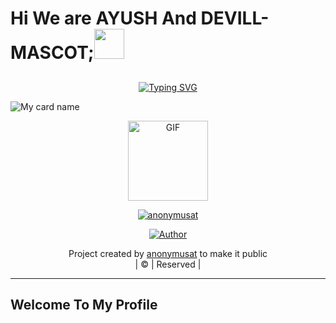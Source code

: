 # Hi We are AYUSH And DEVILL-MASCOT;<a href="Hey"><img src="https://raw.githubusercontent.com/TOXIC-DEVIL/TOXIC-DEVIL/TOXIC-DEVIL-OFFICIAL/media/Hi.gif" width="48px"></a>

## <!-- Typing SVG -->
<p align="center">
    <a href="https://git.io/J0hKr">
        <img
        src="https://readme-typing-svg.herokuapp.com?size=30&width=800&lines=Welcome+To+DEVILL+MASCOT+PROFILE."
            alt="Typing SVG"
        />
    </a>
</p>

![My card name](https://cardivo.vercel.app/api?name=anonymusat&description=Hi,%20Welcome%20To%20My%20Profile%20❤&image=https://avatars.githubusercontent.com/u/102029388?s=400&u=c67c55f53dd189c73817620a4c9152c377cd22d0&v=4?v=4&s=10?v=4&backgroundColor=%23ecf0f1&instagram=at.__010&github=anonymusat&twitter=&pattern=leaf&colorPattern=%23eaeaea)

<div align="center">
  <p align="center">
<img src="DEVILL.jpeg" alt="GIF" width="128" height="128"/>
</p>
 <p align="center">
<a href="#"><img title="anonymusat" src="https://img.shields.io/badge/anonymusat-red?colorA=%23ff0000&colorB=%23017e40&style=for-the-badge"></a>
</p>
  <p align="center">
<a href="https://wa.me//+918130784851"><img title="Author" src="https://img.shields.io/badge/Author-anonymusat/MARI?color=blue&style=for-the-badge&logo=whatsapp"></a>
</p>
</div>
<p align="center">
Project created by <a href="https://github.com/anonymusat">anonymusat</a> to make it public
    <br>
       | © |
        Reserved |
    <br> 
</p>

----
## Welcome To My Profile
 
